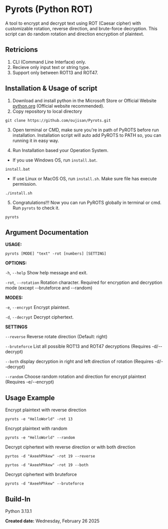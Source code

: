 # Pyrots (Python ROT)
A tool to encrypt and decrypt text using ROT (Caesar cipher) with customizable rotation, reverse direction, and brute-force decryption. This script can do random rotation and direction encryption of plaintext.

## Retricions
1. CLI (Command Line Interface) only.
2. Recieve only input text or string type.
3. Support only between ROT13 and ROT47.

## Installation & Usage of script
1. Download and install python in the Microsoft Store or Official Website [python.org](https://www.python.org/downloads/) (Official website recommended).
2. Copy repository to local directory
```
git clone https://github.com/oujisan/Pyrots.git
```
3. Open terminal or CMD, make sure you're in path of PyROTS before run installation. Installation script will auto add PyROTS to PATH so, you can running it in easy way.

4. Run Installation based your Operation System.
- If you use Windows OS, run `install.bat`.
```
install.bat
```
- If use Linux or MacOS OS, run `install.sh`. Make sure file has execute permission.
```
./install.sh
```
5. Congratulations!!! Now you can run PyROTS globally in terminal or cmd. Run `pyrots` to check it.
```
pyrots
```

## Argument Documentation
**USAGE:** 
```
pyrots [MODE] "text" -rot [numbers] [SETTING]
```
**OPTIONS:**

`-h`, `--help`       Show help message and exit.

`-rot`, `--rotation` Rotation character. Required for encryption and decryption mode (except --bruteforce and --random)

**MODES:**

`-e`, `--encrypt`    Encrypt plaintext.

`-d`, `--decrypt`    Decrypt ciphertext.

**SETTINGS**

`--reverse`          Reverse rotate direction (Default: right)

`--bruteforce`       List all possible ROT13 and ROT47 decryptions (Requires -d/--decrypt)

`--both`             display decryption in right and left direction of rotation (Requires -d/--decrypt)

`--random`           Choose random rotation and direction for encrypt plaintext (Requires -e/--encrypt)

## Usage Example
Encrypt plaintext with reverse direction
```
pyrots -e "HelloWorld" -rot 13
```

Encrypt plaintext with random
```
pyrots -e "HelloWorld" --random
```

Decrypt ciphertext with reverse direction or with both direction
```
pyrtos -d "AxeehPhkew" -rot 19 --reverse
```
```
pyrtos -d "AxeehPhkew" -rot 19 --both
```

Decrypt ciphertext with bruteforce
```
pyrots -d "AxeehPhkew" --bruteforce
```

## Build-In
Python 3.13.1

**Created date:** Wednesday, February 26 2025
